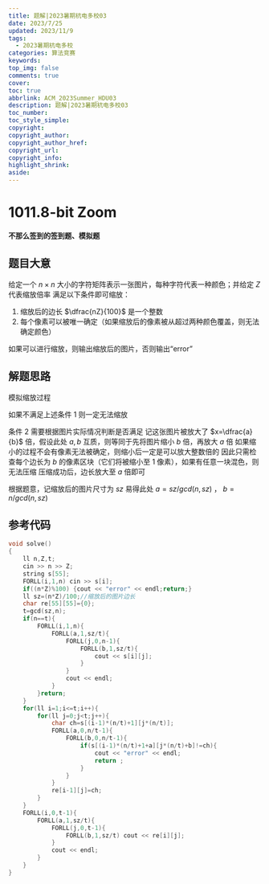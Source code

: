 ```yaml
---
title: 题解|2023暑期杭电多校03
date: 2023/7/25
updated: 2023/11/9
tags:
  - 2023暑期杭电多校
categories: 算法竞赛
keywords:
top_img: false
comments: true
cover:
toc: true
abbrlink: ACM_2023Summer_HDU03
description: 题解|2023暑期杭电多校03
toc_number:
toc_style_simple:
copyright:
copyright_author:
copyright_author_href:
copyright_url:
copyright_info:
highlight_shrink:
aside:
---
```


# 1011.8-bit Zoom
**不那么签到的签到题、模拟题**
## 题目大意
给定一个 $n\times n$ 大小的字符矩阵表示一张图片，每种字符代表一种颜色；并给定 $Z$ 代表缩放倍率
满足以下条件即可缩放：
1. 缩放后的边长 $\dfrac{nZ}{100}$ 是一个整数
2. 每个像素可以被唯一确定（如果缩放后的像素被从超过两种颜色覆盖，则无法确定颜色）

如果可以进行缩放，则输出缩放后的图片，否则输出“error”

## 解题思路
模拟缩放过程

如果不满足上述条件 $1$ 则一定无法缩放

条件 $2$ 需要根据图片实际情况判断是否满足
记这张图片被放大了 $x=\dfrac{a}{b}$ 倍，假设此处 $a,b$ 互质，则等同于先将图片缩小 $b$ 倍，再放大 $a$ 倍
如果缩小的过程不会有像素无法被确定，则缩小后一定是可以放大整数倍的
因此只需检查每个边长为 $b$ 的像素区块（它们将被缩小至 $1$ 像素），如果有任意一块混色，则无法压缩
压缩成功后，边长放大至 $a$ 倍即可

根据题意，记缩放后的图片尺寸为 $sz$
易得此处 $a=sz/gcd(n,sz)$ ， $b=n/gcd(n,sz)$ 

## 参考代码
```cpp
void solve()
{
    ll n,Z,t;
    cin >> n >> Z;
    string s[55];
    FORLL(i,1,n) cin >> s[i];
    if((n*Z)%100) {cout << "error" << endl;return;}
    ll sz=(n*Z)/100;//缩放后的图片边长
    char re[55][55]={0};
    t=gcd(sz,n);
    if(n==t){
        FORLL(i,1,n){
            FORLL(a,1,sz/t){
                FORLL(j,0,n-1){
                    FORLL(b,1,sz/t){
                        cout << s[i][j];
                    }
                }
                cout << endl;
            }
        }return;
    }
    for(ll i=1;i<=t;i++){
        for(ll j=0;j<t;j++){
            char ch=s[(i-1)*(n/t)+1][j*(n/t)];
            FORLL(a,0,n/t-1){
                FORLL(b,0,n/t-1){
                    if(s[(i-1)*(n/t)+1+a][j*(n/t)+b]!=ch){
                        cout << "error" << endl;
                        return ;
                    }
                }
            }
            re[i-1][j]=ch;
        }
    }
    FORLL(i,0,t-1){
        FORLL(a,1,sz/t){
            FORLL(j,0,t-1){
                FORLL(b,1,sz/t) cout << re[i][j];
            }
            cout << endl;
        }
    }
}
```